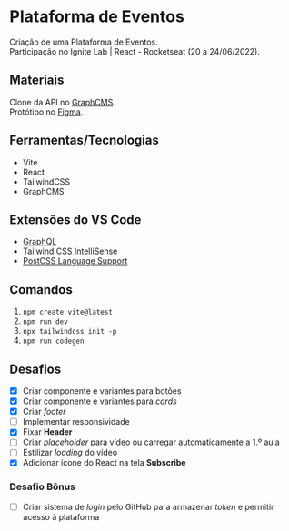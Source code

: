 # Plataforma de Eventos

Criação de uma Plataforma de Eventos.  
Participação no Ignite Lab | React - Rocketseat (20 a 24/06/2022).  

## Materiais

Clone da API no [GraphCMS](http://rseat.in/lab-graphcms).  
Protótipo no [Figma](https://www.figma.com/file/zx6sjXsgKp0BLJreGPfQxA/Plataforma-de-evento---Ignite-Lab-(Community)).

## Ferramentas/Tecnologias

- Vite
- React
- TailwindCSS
- GraphCMS

## Extensões do VS Code

- [GraphQL](https://marketplace.visualstudio.com/items?itemName=GraphQL.vscode-graphql)
- [Tailwind CSS IntelliSense](https://marketplace.visualstudio.com/items?itemName=bradlc.vscode-tailwindcss)
- [PostCSS Language Support](https://marketplace.visualstudio.com/items?itemName=csstools.postcss)

## Comandos

1. `npm create vite@latest`
2. `npm run dev`
3. `npx tailwindcss init -p`
4. `npm run codegen`

## Desafios

- [x] Criar componente e variantes para botões
- [x] Criar componente e variantes para _cards_
- [x] Criar _footer_
- [ ] Implementar responsividade
- [x] Fixar **Header**
- [ ] Criar _placeholder_ para vídeo ou carregar automaticamente a 1.º aula
- [ ] Estilizar _loading_ do vídeo
- [x] Adicionar ícone do React na tela **Subscribe**

### Desafio Bônus

- [ ] Criar sistema de _login_ pelo GitHub para armazenar _token_ e permitir acesso à plataforma 